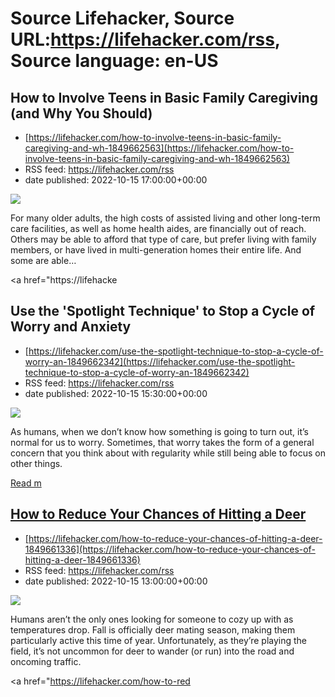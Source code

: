 # Source Lifehacker, Source URL:https://lifehacker.com/rss, Source language: en-US

## How to Involve Teens in Basic Family Caregiving (and Why You Should)
 - [https://lifehacker.com/how-to-involve-teens-in-basic-family-caregiving-and-wh-1849662563](https://lifehacker.com/how-to-involve-teens-in-basic-family-caregiving-and-wh-1849662563)
 - RSS feed: https://lifehacker.com/rss
 - date published: 2022-10-15 17:00:00+00:00

<img src="https://i.kinja-img.com/gawker-media/image/upload/s--YZo5qLgx--/c_fit,fl_progressive,q_80,w_636/787cdd66a344ead0fb0dbeb0569bee02.jpg" /><p>For many older adults, the high costs of assisted living and other long-term care facilities, as well as home health aides, are financially out of reach. Others may be able to afford that type of care, but prefer living with family members, or have lived in multi-generation homes their entire life. And some are able…</p><p><a href="https://lifehacke

## Use the 'Spotlight Technique' to Stop a Cycle of Worry and Anxiety
 - [https://lifehacker.com/use-the-spotlight-technique-to-stop-a-cycle-of-worry-an-1849662342](https://lifehacker.com/use-the-spotlight-technique-to-stop-a-cycle-of-worry-an-1849662342)
 - RSS feed: https://lifehacker.com/rss
 - date published: 2022-10-15 15:30:00+00:00

<img src="https://i.kinja-img.com/gawker-media/image/upload/s--4WNlyK9o--/c_fit,fl_progressive,q_80,w_636/28a2ff2f8e5b2ce98a3568e1ae7333dc.jpg" /><p>As humans, when we don’t know how something is going to turn out, it’s normal for us to worry. Sometimes, that worry takes the form of a general concern that you think about with regularity while still being able to focus on other things.</p><p><a href="https://lifehacker.com/use-the-spotlight-technique-to-stop-a-cycle-of-worry-an-1849662342">Read m

## How to Reduce Your Chances of Hitting a Deer
 - [https://lifehacker.com/how-to-reduce-your-chances-of-hitting-a-deer-1849661336](https://lifehacker.com/how-to-reduce-your-chances-of-hitting-a-deer-1849661336)
 - RSS feed: https://lifehacker.com/rss
 - date published: 2022-10-15 13:00:00+00:00

<img src="https://i.kinja-img.com/gawker-media/image/upload/s--cpK0jp6b--/c_fit,fl_progressive,q_80,w_636/59acaa84d5146fa06dc6d9634417ca71.jpg" /><p>Humans aren’t the only ones looking for someone to cozy up with as temperatures drop. Fall is officially deer mating season, making them particularly active this time of year. Unfortunately, as they’re playing the field, it’s not uncommon for deer to wander (or run) into the road and oncoming traffic.</p><p><a href="https://lifehacker.com/how-to-red
